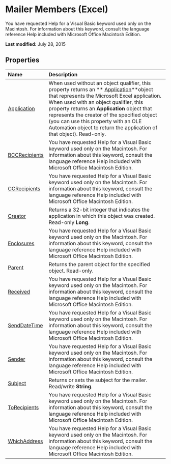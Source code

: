 
# Mailer Members (Excel)
You have requested Help for a Visual Basic keyword used only on the Macintosh. For information about this keyword, consult the language reference Help included with Microsoft Office Macintosh Edition.

 **Last modified:** July 28, 2015


## Properties



|**Name**|**Description**|
|:-----|:-----|
| [Application](1f4b0c93-73d1-086b-18ae-3b9de921d3cc.md)|When used without an object qualifier, this property returns an  ** [Application](19b73597-5cf9-4f56-8227-b5211f657f6f.md)**object that represents the Microsoft Excel application. When used with an object qualifier, this property returns an  **Application** object that represents the creator of the specified object (you can use this property with an OLE Automation object to return the application of that object). Read-only.|
| [BCCRecipients](68ddc18b-d96e-4e88-1123-8b3d94fb9209.md)|You have requested Help for a Visual Basic keyword used only on the Macintosh. For information about this keyword, consult the language reference Help included with Microsoft Office Macintosh Edition.|
| [CCRecipients](efcceedd-dc35-a683-bdc1-50b8b8368f31.md)|You have requested Help for a Visual Basic keyword used only on the Macintosh. For information about this keyword, consult the language reference Help included with Microsoft Office Macintosh Edition.|
| [Creator](126e19b4-d411-76dc-d9cf-fb33df449854.md)|Returns a 32-bit integer that indicates the application in which this object was created. Read-only  **Long**.|
| [Enclosures](04f93d28-737a-eadf-7ed6-c5517a020805.md)|You have requested Help for a Visual Basic keyword used only on the Macintosh. For information about this keyword, consult the language reference Help included with Microsoft Office Macintosh Edition.|
| [Parent](09f38d9f-9a42-b753-7377-f236e6d55aea.md)|Returns the parent object for the specified object. Read-only.|
| [Received](7a04539a-a45b-3f34-ae42-10ab71c26443.md)|You have requested Help for a Visual Basic keyword used only on the Macintosh. For information about this keyword, consult the language reference Help included with Microsoft Office Macintosh Edition.|
| [SendDateTime](862af4bc-cb15-f338-a573-ae720461e23b.md)|You have requested Help for a Visual Basic keyword used only on the Macintosh. For information about this keyword, consult the language reference Help included with Microsoft Office Macintosh Edition.|
| [Sender](90056f2c-20c5-af69-980b-d824671d44e0.md)|You have requested Help for a Visual Basic keyword used only on the Macintosh. For information about this keyword, consult the language reference Help included with Microsoft Office Macintosh Edition.|
| [Subject](88b292df-843b-ffb1-9987-c482d4bff385.md)|Returns or sets the subject for the mailer. Read/write  **String**.|
| [ToRecipients](725ba114-e5d9-de48-39e7-3f5f9b33783e.md)|You have requested Help for a Visual Basic keyword used only on the Macintosh. For information about this keyword, consult the language reference Help included with Microsoft Office Macintosh Edition.|
| [WhichAddress](a7b86825-326b-80f9-6d20-63eeb8010919.md)|You have requested Help for a Visual Basic keyword used only on the Macintosh. For information about this keyword, consult the language reference Help included with Microsoft Office Macintosh Edition.|
